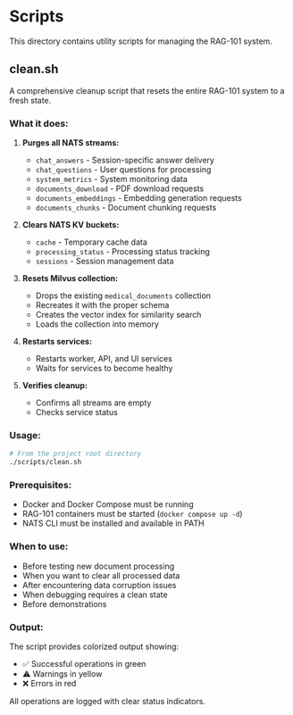 # Scripts

This directory contains utility scripts for managing the RAG-101 system.

## clean.sh

A comprehensive cleanup script that resets the entire RAG-101 system to a fresh state.

### What it does:

1. **Purges all NATS streams:**
   - `chat_answers` - Session-specific answer delivery
   - `chat_questions` - User questions for processing  
   - `system_metrics` - System monitoring data
   - `documents_download` - PDF download requests
   - `documents_embeddings` - Embedding generation requests
   - `documents_chunks` - Document chunking requests

2. **Clears NATS KV buckets:**
   - `cache` - Temporary cache data
   - `processing_status` - Processing status tracking
   - `sessions` - Session management data

3. **Resets Milvus collection:**
   - Drops the existing `medical_documents` collection
   - Recreates it with the proper schema
   - Creates the vector index for similarity search
   - Loads the collection into memory

4. **Restarts services:**
   - Restarts worker, API, and UI services
   - Waits for services to become healthy

5. **Verifies cleanup:**
   - Confirms all streams are empty
   - Checks service status

### Usage:

```bash
# From the project root directory
./scripts/clean.sh
```

### Prerequisites:

- Docker and Docker Compose must be running
- RAG-101 containers must be started (`docker compose up -d`)
- NATS CLI must be installed and available in PATH

### When to use:

- Before testing new document processing
- When you want to clear all processed data
- After encountering data corruption issues
- When debugging requires a clean state
- Before demonstrations

### Output:

The script provides colorized output showing:
- ✅ Successful operations in green
- ⚠️ Warnings in yellow  
- ❌ Errors in red

All operations are logged with clear status indicators.